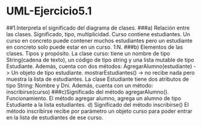 # UML-Ejercicio5.1


##1.Interpreta el significado del diagrama de clases.
###a) Relación entre las clases. Significado, tipo, multiplicidad. 
Curso contiene estudiantes. Un curso en concreto puede contener muchos estudiantes pero un estudiante en concreto solo puede estar en un curso. 1:N.
###b) Elementos de las clases. Tipos y propósito. 
La clase curso: tiene un nombre de tipo String(cadena de texto), un código de tipo string y una lista mutable de tipo Estudiante.
Además, cuenta con dos métodos: 
AgregarAlumno(estudiante<Estudiante>) -> Un objeto de tipo estudiante.
mostrarEstudiantes() -> no recibe nada pero muestra la lista de estudiantes.
La clase Estudiante tiene dos atributos de tipo String: Nombre y Dni. 
Además, cuenta con un método:
inscribirse(curso<Curso>)
###c)Significado del método agregarAlumno(). Funcionamiento. 
El método agregar alumno, agrega un alumno de tipo Estudiante a la lista estudiantes.
d) Significado del método inscribirse()
El método inscribirse recibe por parámetro un objeto curso para poder entrar en la lista de estudiantes de ese curso.
